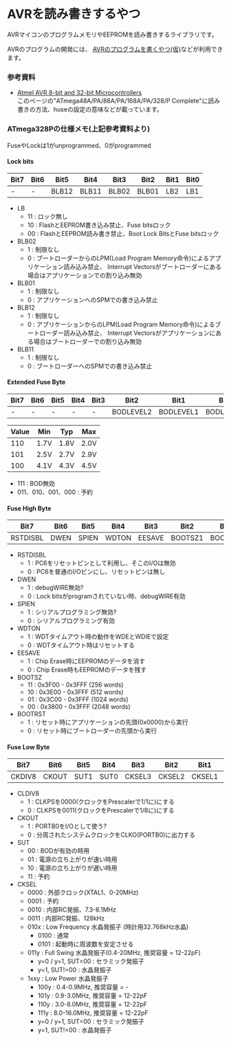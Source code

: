 AVRを読み書きするやつ
======

AVRマイコンのプログラムメモリやEEPROMを読み書きするライブラリです。

AVRのプログラムの開発には、
[AVRのプログラムを書くやつ(仮)](https://github.com/mikecat/avr_devel)などが利用できます。

### 参考資料
* [Atmel AVR 8-bit and 32-bit Microcontrollers](http://www.atmel.com/products/microcontrollers/avr/?tab=documents)  
  このページの"ATmega48A/PA/88A/PA/168A/PA/328/P Complete"に読み書きの方法、huseの設定の意味などが載っています。

### ATmega328Pの仕様メモ(上記参考資料より)

FuseやLockは1がunprogrammed、0がprogrammed

#### Lock bits
|Bit7|Bit6|Bit5 |Bit4 |Bit3 |Bit2 |Bit1|Bit0|
|----|----|-----|-----|-----|-----|----|----|
|-   |-   |BLB12|BLB11|BLB02|BLB01|LB2 |LB1 |

* LB
  * 11 : ロック無し
  * 10 : FlashとEEPROM書き込み禁止、Fuse bitsロック
  * 00 : FlashとEEPROM読み書き禁止、Boot Lock BitsとFuse bitsロック
* BLB02
  * 1 : 制限なし
  * 0 : ブートローダーからのLPM(Load Program Memory命令)によるアプリケーション読み込み禁止、
         Interrupt Vectorsがブートローダーにある場合はアプリケーションでの割り込み無効
* BLB01
  * 1 : 制限なし
  * 0 : アプリケーションへのSPMでの書き込み禁止
* BLB12
  * 1 : 制限なし
  * 0 : アプリケーションからのLPM(Load Program Memory命令)によるブートローダー読み込み禁止、
         Interrupt Vectorsがアプリケーションにある場合はブートローダーでの割り込み無効
* BLB11
  * 1 : 制限なし
  * 0 : ブートローダーへのSPMでの書き込み禁止


#### Extended Fuse Byte
|Bit7|Bit6|Bit5|Bit4|Bit3|Bit2     |Bit1     |Bit0     |
|----|----|----|----|----|---------|---------|---------|
|-   |-   |-   |-   |-   |BODLEVEL2|BODLEVEL1|BODLEVEL0|

|Value|Min |Typ |Max |
|-----|----|----|----|
|110  |1.7V|1.8V|2.0V|
|101  |2.5V|2.7V|2.9V|
|100  |4.1V|4.3V|4.5V|

* 111 : BOD無効
* 011、010、001、000 : 予約

#### Fuse High Byte
|Bit7    |Bit6|Bit5 |Bit4 |Bit3  |Bit2   |Bit1   |Bit0   |
|--------|----|-----|-----|------|-------|-------|-------|
|RSTDISBL|DWEN|SPIEN|WDTON|EESAVE|BOOTSZ1|BOOTSZ0|BOOTRST|

* RSTDISBL
  * 1 : PC6をリセットピンとして利用し、そこのI/Oは無効
  * 0 : PC6を普通のI/Oピンにし、リセットピンは無し
* DWEN
  * 1 : debugWIRE無効?
  * 0 : Lock bitsがprogramされていない時、debugWIRE有効
* SPIEN
  * 1 : シリアルプログラミング無効?
  * 0 : シリアルプログラミング有効
* WDTON
  * 1 : WDTタイムアウト時の動作をWDEとWDIEで設定
  * 0 : WDTタイムアウト時はリセットする
* EESAVE
  * 1 : Chip Erase時にEEPROMのデータを消す
  * 0 : Chip Erase時もEEPROMのデータを残す
* BOOTSZ
  * 11 : 0x3F00 - 0x3FFF (256 words)
  * 10 : 0x3E00 - 0x3FFF (512 words)
  * 01 : 0x3C00 - 0x3FFF (1024 words)
  * 00 : 0x3800 - 0x3FFF (2048 words)
* BOOTRST
  * 1 : リセット時にアプリケーションの先頭(0x0000)から実行
  * 0 : リセット時にブートローダーの先頭から実行

#### Fuse Low Byte
|Bit7  |Bit6 |Bit5|Bit4|Bit3  |Bit2  |Bit1  |Bit0  |
|------|-----|----|----|------|------|------|------|
|CKDIV8|CKOUT|SUT1|SUT0|CKSEL3|CKSEL2|CKSEL1|CKSEL0|

* CLDIV8
  * 1 : CLKPSを0000(クロックをPrescalerで1/1に)にする
  * 0 : CLKPSを0011(クロックをPrescalerで1/8に)にする
* CKOUT
  * 1 : PORTB0をI/Oとして使う?
  * 0 : 分周されたシステムクロックをCLKO(PORTB0)に出力する
* SUT
  * 00 : BODが有効の時用
  * 01 : 電源の立ち上がりが速い時用
  * 10 : 電源の立ち上がりが遅い時用
  * 11 : 予約
* CKSEL
  * 0000 : 外部クロック(XTAL1、0-20MHz)
  * 0001 : 予約
  * 0010 : 内部RC発振、7.3-8.1MHz
  * 0011 : 内部RC発振、128kHz
  * 010x : Low Frequency 水晶発振子 (時計用32.768kHz水晶)
    * 0100 : 通常
    * 0101 : 起動時に周波数を安定させる
  * 011y : Full Swing 水晶発振子(0.4-20MHz, 推奨容量 = 12-22pF)
    * y=0 / y=1, SUT=00 : セラミック発振子
    * y=1, SUT!=00 : 水晶発振子
  * 1xxy : Low Power 水晶発振子
    * 100y : 0.4-0.9MHz, 推奨容量 = -
    * 101y : 0.9-3.0MHz, 推奨容量 = 12-22pF
    * 110y : 3.0-8.0MHz, 推奨容量 = 12-22pF
    * 111y : 8.0-16.0MHz, 推奨容量 = 12-22pF
    * y=0 / y=1, SUT=00 : セラミック発振子
    * y=1, SUT!=00 : 水晶発振子
